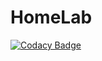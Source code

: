 # HomeLab

[![Codacy Badge](https://api.codacy.com/project/badge/Grade/8095414879444730a1b96de98cf4bf80)](https://app.codacy.com/gh/Masked-Kunsiquat/HomeLab?utm_source=github.com&utm_medium=referral&utm_content=Masked-Kunsiquat/HomeLab&utm_campaign=Badge_Grade)
